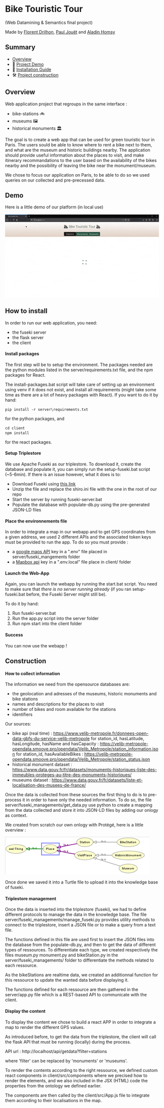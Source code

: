 # Bike Touristic Tour

(Web Datamining & Semantics final project)


Made by [Florent Drilhon](https://github.com/florentdrilhon), [Paul Jouët](https://github.com/pauljouet) and [Aladin Homsy](https://github.com/aladeen57)


## Summary

-  [Overview](#-overview)
- 👀 [Project Demo](#-demo)
- 📝 [Installation Guide](#-how-to-install)
- 🛠 [Project construction](#-construction)



## Overview

Web application project that regroups in the same interface :

- bike-stations 🚲
- museums 🖼
- historical monuments 🏛

The goal is to create a web app that can be used for green touristic tour in Paris. The users sould be able to know where to rent a bike next to them, and what are the museum and historic buildings nearby. The application should provide useful information about the places to visit, and make itinerary recommandations to the user based on the availability of the bikes nearby and the possibility of leaving the bike near the monument/museum.

We chose to focus our application on Paris, to be able to do so we used queries on our collected and pre-precessed data.


## Demo

Here is a little demo of our platform (in local use)


![](./figures/demo.gif)


## How to install

In order to run our web application, you need:

- the fuseki server
- the flask server
- the client

#### Install packages

The first step will be to setup the environment. The packages needed are the python modules listed in the server/requirements.txt file, and the npm packages for React.

The install-packages.bat script will take care of setting up an environment using venv if it does not exist, and install all requirements (might take some time as there are a lot of heavy packages with React). If you want to do it by hand:

```batch
pip install -r server\requirements.txt
```
for the python packages, and
```batch
cd client
npm install
```
for the react packages.

#### Setup Triplestore

We use Apache Fuseki as our triplestore. To download it, create the database and populate it, you can simply run the setup-fuseki.bat script (~5-6min). If there is an issue however, what it does is to:

- Download Fuseki using [this link](https://miroir.univ-lorraine.fr/apache/jena/binaries/apache-jena-fuseki-3.17.0.zip)
- Unzip the file and replace the shiro.ini file with the one in the root of our repo
- Start the server by running fuseki-server.bat
- Populate the database with populate-db.py using the pre-generated JSON-LD files

#### Place the environnements file

In order to integrate a map in our webapp and to get GPS coordinates from a given address, we used 2 different APIs and the associated token keys must be provided to run the app. To do so you must provide :

- a [google maps API](https://developers.google.com/maps/documentation/geocoding/overview) key in a ".env" file placed in server/fuseki_mangements folder
- a [Mapbox api](https://www.mapbox.com/maps/) key in a ".env.local" file place in client/ folder

#### Launch the Web-App

Again, you can launch the webapp by running the start.bat script. You need to make sure that *there is no server running already* (if you ran setup-fuseki.bat before, the Fuseki Server might still be).

To do it by hand:

1) Run fuseki-server.bat
2) Run the app.py script into the server folder
3) Run npm start into the client folder

#### Success

You can now use the webapp !


## Construction

#### How to collect information

The information we need from the opensource databases are:

- the geolocation and adresses of the museums, historic monuments and bike stations
- names and descriptions for the places to visit
- number of bikes and room available for the stations
- identifiers

Our sources:

- bike api (real time) : https://www.velib-metropole.fr/donnees-open-data-gbfs-du-service-velib-metropole
for station_id, hasLatitude, hasLongitude, hasName and hasCapacity : https://velib-metropole-opendata.smoove.pro/opendata/Velib_Metropole/station_information.json for station_id, hasAvailableBikes : https://velib-metropole-opendata.smoove.pro/opendata/Velib_Metropole/station_status.json
- historical monument dataset : https://www.data.gouv.fr/fr/datasets/monuments-historiques-liste-des-immeubles-proteges-au-titre-des-monuments-historiques/
- museums dataset : https://www.data.gouv.fr/fr/datasets/liste-et-localisation-des-musees-de-france/


Once the data is collected from these sources the first thing to do is to pre-process it in order to have only the needed information. To do so, the file server/fuseki_managements/get_data.py use python to create a mapping from the data collected and store it into JSON-LD files by adding our onlogy as context.

We created from scratch our own onlogy with Protégé, here is a little overview : 

![](./figures/owl-viz-onto.PNG)

Once done we saved it into a Turtle file to upload it into the knowledge base of fuseki.


#### Triplestore management


Once the data is inserted into the triplestore (fuseki), we had to define different protocols to manage the data in the knowledge base. The file server/fuseki_managements/manage_fuseki.py provides utility methods to connect to the triplestore, insert a JSON file or to make a query from a text file.

The functions defined in this file are used first to insert the JSON files into the database from the populate-db.py, and then to get the data of different types of ressources. To differentiate each type, we created respectively the files museum.py monument.py and bikeStation.py in the server/fuseki_managements/ folder to differentiate the methods related to each ressource.

As the bikeStations are realtime data, we created an additionnal function for this ressource to update the wanted data before displaying it.

The functions defined for each ressource are then gathered in the server/app.py file which is a REST-based API to communicate with the client.

#### Display the content

To display the content we chose to build a react APP in order to integrate a map to render the different GPS values. 

As introduced before, to get the data from the triplestore, the client will call the flask API that must be running (locally) during the process.

API url : http://localhost/api/getdata?filter=stations

where 'filter' can be replaced by 'monuments' or 'museums'.

To render the contents according to the right ressource, we defined custom react components in client/src/components where we precised how to render the elements, and we also included in the JSX (HTML) code the properties from the ontology we defined earlier.

The components are then called by the client/src/App.js file to integrate them according to their localisations in the map.





